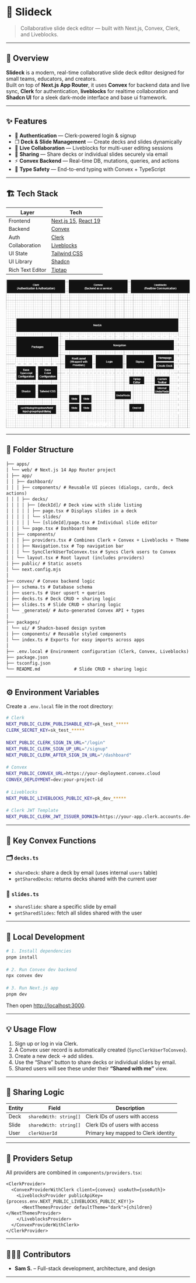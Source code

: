 # 🧩 Slideck

> Collaborative slide deck editor — built with Next.js, Convex, Clerk, and Liveblocks.

---

## 🚀 Overview

**Slideck** is a modern, real-time collaborative slide deck editor designed for small teams, educators, and creators.  
Built on top of **Next.js App Router**, it uses **Convex** for backend data and live sync, **Clerk** for authentication, **liveblocks** for realtime collaboration and **Shadcn UI** for a sleek dark-mode interface and base ui framework.

---

## ✨ Features

- 🤠 **Authentication** — Clerk-powered login & signup
- ❐ **Deck & Slide Management** — Create decks and slides dynamically
- 🧩 **Live Collaboration** — Liveblocks for multi-user editing sessions
- 🔗 **Sharing** — Share decks or individual slides securely via email
- ⚡ **Convex Backend** — Real-time DB, mutations, queries, and actions
- 🧠 **Type Safety** — End-to-end typing with Convex + TypeScript

---

## 🏗️ Tech Stack

| Layer            | Tech                                                              |
| ---------------- | ----------------------------------------------------------------- |
| Frontend         | [Next.js 15](https://nextjs.org/), [React 19](https://react.dev/) |
| Backend          | [Convex](https://convex.dev/)                                     |
| Auth             | [Clerk](https://clerk.com/)                                       |
| Collaboration    | [Liveblocks](https://liveblocks.io/)                              |
| UI State         | [Tailwind CSS](https://tailwindcss.com/)                          |
| UI Library       | [Shadcn](https://ui.shadcn.com/)                                  |
| Rich Text Editor | [Tiptap](https://tiptap.dev/)                                     |

![alt text](architecture-diagram.png)

---

## 📁 Folder Structure

```
├── apps/
│ └── web/ # Next.js 14 App Router project
│ ├── app/
│ │ ├── dashboard/
│ │ │ ├── components/ # Reusable UI pieces (dialogs, cards, deck actions)
│ │ │ ├── decks/
│ │ │ │ ├── [deckId]/ # Deck view with slide listing
│ │ │ │ │ ├── page.tsx # Displays slides in a deck
│ │ │ │ │ └── slides/
│ │ │ │ │ └── [slideId]/page.tsx # Individual slide editor
│ │ │ └── page.tsx # Dashboard home
│ │ ├── components/
│ │ │ ├── providers.tsx # Combines Clerk + Convex + Liveblocks + Theme
│ │ │ ├── Navigation.tsx # Top navigation bar
│ │ │ └── SyncClerkUserToConvex.tsx # Syncs Clerk users to Convex
│ │ └── layout.tsx # Root layout (includes providers)
│ ├── public/ # Static assets
│ └── next.config.mjs
│
├── convex/ # Convex backend logic
│ ├── schema.ts # Database schema
│ ├── users.ts # User upsert + queries
│ ├── decks.ts # Deck CRUD + sharing logic
│ ├── slides.ts # Slide CRUD + sharing logic
│ └── _generated/ # Auto-generated Convex API + types
│
├── packages/
│ └── ui/ # Shadcn-based design system
│ ├── components/ # Reusable styled components
│ └── index.ts # Exports for easy imports across apps
│
├── .env.local # Environment configuration (Clerk, Convex, Liveblocks)
├── package.json
├── tsconfig.json
└── README.md             # Slide CRUD + sharing logic
```

---

## ⚙️ Environment Variables

Create a `.env.local` file in the root directory:

```bash
# Clerk
NEXT_PUBLIC_CLERK_PUBLISHABLE_KEY=pk_test_*****
CLERK_SECRET_KEY=sk_test_*****

NEXT_PUBLIC_CLERK_SIGN_IN_URL="/login"
NEXT_PUBLIC_CLERK_SIGN_UP_URL="/signup"
NEXT_PUBLIC_CLERK_AFTER_SIGN_IN_URL="/dashboard"

# Convex
NEXT_PUBLIC_CONVEX_URL=https://your-deployment.convex.cloud
CONVEX_DEPLOYMENT=dev:your-project-id

# Liveblocks
NEXT_PUBLIC_LIVEBLOCKS_PUBLIC_KEY=pk_dev_*****

# Clerk JWT Template
NEXT_PUBLIC_CLERK_JWT_ISSUER_DOMAIN=https://your-app.clerk.accounts.dev
```

---

## 🧠 Key Convex Functions

### 🗂️ `decks.ts`

- `shareDeck`: share a deck by email (uses internal `users` table)
- `getSharedDecks`: returns decks shared with the current user

### 📑 `slides.ts`

- `shareSlide`: share a specific slide by email
- `getSharedSlides`: fetch all slides shared with the user

---

## 🧭 Local Development

```bash
# 1. Install dependencies
pnpm install

# 2. Run Convex dev backend
npx convex dev

# 3. Run Next.js app
pnpm dev
```

Then open [http://localhost:3000](http://localhost:3000).

---

## 💡 Usage Flow

1. Sign up or log in via Clerk.
2. A Convex user record is automatically created (`SyncClerkUserToConvex`).
3. Create a new deck → add slides.
4. Use the “Share” button to share decks or individual slides by email.
5. Shared users will see these under their **“Shared with me”** view.

---

## 🧩 Sharing Logic

| Entity | Field                  | Description                          |
| ------ | ---------------------- | ------------------------------------ |
| Deck   | `sharedWith: string[]` | Clerk IDs of users with access       |
| Slide  | `sharedWith: string[]` | Clerk IDs of users with access       |
| User   | `clerkUserId`          | Primary key mapped to Clerk identity |

---

## 🧱 Providers Setup

All providers are combined in `components/providers.tsx`:

```tsx
<ClerkProvider>
  <ConvexProviderWithClerk client={convex} useAuth={useAuth}>
    <LiveblocksProvider publicApiKey={process.env.NEXT_PUBLIC_LIVEBLOCKS_PUBLIC_KEY!}>
      <NextThemesProvider defaultTheme="dark">{children}</NextThemesProvider>
    </LiveblocksProvider>
  </ConvexProviderWithClerk>
</ClerkProvider>
```

---

## 🧑‍🤝‍🧑 Contributors

- **Sam S.** – Full-stack development, architecture, and design

---
